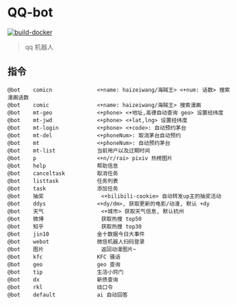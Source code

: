 
# QQ-bot

[![build-docker](https://github.com/Lick-Dog-Club/qq-bot/actions/workflows/build.yaml/badge.svg)](https://github.com/Lick-Dog-Club/qq-bot/actions/workflows/build.yaml)

> qq 机器人

## 指令

```text
@bot	comicn          	<+name: haizeiwang/海贼王> <+num: 话数> 搜索漫画话数
@bot	comic           	<+name: haizeiwang/海贼王> 搜索漫画
@bot	mt-geo          	<+phone> <+地址,高德自动查询 geo> 设置经纬度
@bot	mt-jwd          	<+phone> <+lat,lng> 设置经纬度
@bot	mt-login        	<+phone> <+code>: 自动预约茅台
@bot	mt-del          	<+phoneNum>: 取消茅台自动预约
@bot	mt              	<+phoneNum>: 自动预约茅台
@bot	mt-list         	当前用户以及过期时间
@bot	p               	<+n/r/rai> pixiv 热榜图片
@bot	help            	帮助信息
@bot	canceltask      	取消任务
@bot	listtask        	任务列表
@bot	task            	添加任务
@bot	抽奖              	<+bilibili-cookie> 自动转发up主的抽奖活动
@bot	ddys            	<+dy/dm>, 获取更新的电影/动漫, 默认 +dy
@bot	天气              	<+城市> 获取天气信息, 默认杭州
@bot	微博              	获取热搜 top50
@bot	知乎              	获取热搜 top30
@bot	jin10           	金十数据今日大事件
@bot	webot           	微信机器人扫码登录
@bot	图片              	返回动漫图片~
@bot	kfc             	KFC 骚话
@bot	geo             	geo 查询
@bot	tip             	生活小窍门
@bot	dx              	新债查询
@bot	rkl             	绕口令
@bot	default         	ai 自动回答
```